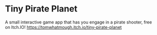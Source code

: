 # Tiny Pirate Planet
A small interactive game app that has you engage in a pirate shooter, free on Itch.IO!
https://tomwhatmough.itch.io/tiny-pirate-planet
